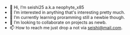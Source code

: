 - 👋 Hi, I’m seishi25 a.k.a neophyte_x85
- 👀 I’m interested in anything that's interesting pretty much.
- 🌱 I’m currently learning proramming still a newbie though.
- 💞️ I’m looking to collaborate on projects as newb.
- 📫 How to reach me just drop a not via seishi@mail.com.

<!---
seishi25/seishi25 is a ✨ special ✨ repository because its `README.md` (this file) appears on your GitHub profile.
You can click the Preview link to take a look at your changes.
--->
